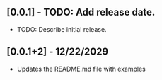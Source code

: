 ## [0.0.1] - TODO: Add release date.

* TODO: Describe initial release.

## [0.0.1+2] - 12/22/2029

* Updates the README.md file with examples

